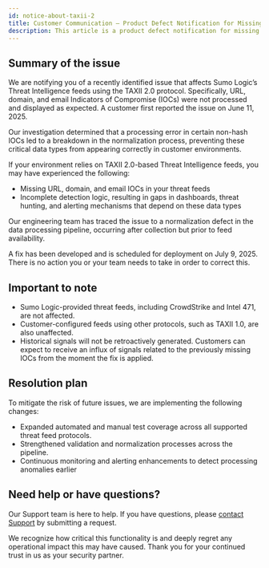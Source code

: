 ```yaml
---
id: notice-about-taxii-2
title: Customer Communication – Product Defect Notification for Missing Indicators of Compromise (IOCs) for Threat Intelligence Feeds with the TAXII 2.0 Protocol
description: This article is a product defect notification for missing indicators of compromise (IOCs) for Threat Intelligence feeds with the TAXII 2.0 protocol.
---
```


<head>
 <meta name="robots" content="noindex" />
</head>

<!-- Article added by DOCS-981. -->

## Summary of the issue

We are notifying you of a recently identified issue that affects Sumo Logic’s Threat Intelligence feeds using the TAXII 2.0 protocol. Specifically, URL, domain, and email Indicators of Compromise (IOCs) were not processed and displayed as expected. A customer first reported the issue on June 11, 2025.

Our investigation determined that a processing error in certain non-hash IOCs led to a breakdown in the normalization process, preventing these critical data types from appearing correctly in customer environments.

If your environment relies on TAXII 2.0-based Threat Intelligence feeds, you may have experienced the following:
* Missing URL, domain, and email IOCs in your threat feeds
* Incomplete detection logic, resulting in gaps in dashboards, threat hunting, and alerting mechanisms that depend on these data types

Our engineering team has traced the issue to a normalization defect in the data processing pipeline, occurring after collection but prior to feed availability.

A fix has been developed and is scheduled for deployment on July 9, 2025. There is no action you or your team needs to take in order to correct this.

## Important to note

* Sumo Logic-provided threat feeds, including CrowdStrike and Intel 471, are not affected.
* Customer-configured feeds using other protocols, such as TAXII 1.0, are also unaffected.
* Historical signals will not be retroactively generated. Customers can expect to receive an influx of signals related to the previously missing IOCs from the moment the fix is applied.

## Resolution plan

To mitigate the risk of future issues, we are implementing the following changes:
* Expanded automated and manual test coverage across all supported threat feed protocols.
* Strengthened validation and normalization processes across the pipeline.
* Continuous monitoring and alerting enhancements to detect processing anomalies earlier

## Need help or have questions?

Our Support team is here to help. If you have questions, please [contact Support](https://support.sumologic.com/support/s/) by submitting a request.

We recognize how critical this functionality is and deeply regret any operational impact this may have caused. Thank you for your continued trust in us as your security partner.